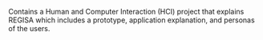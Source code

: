 Contains a Human and Computer Interaction (HCI) project that explains REGISA which includes a prototype, application explanation, and personas of the users.
